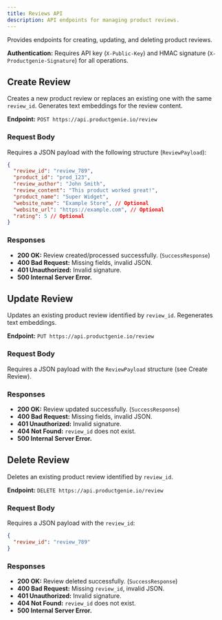 ```yaml
---
title: Reviews API
description: API endpoints for managing product reviews.
---
```


Provides endpoints for creating, updating, and deleting product reviews.

**Authentication:** Requires API key (`X-Public-Key`) and HMAC signature (`X-Productgenie-Signature`) for all operations.

## Create Review

Creates a new product review or replaces an existing one with the same `review_id`. Generates text embeddings for the review content.

**Endpoint:** `POST https://api.productgenie.io/review`

### Request Body

Requires a JSON payload with the following structure (`ReviewPayload`):

```json
{
  "review_id": "review_789",
  "product_id": "prod_123",
  "review_author": "John Smith",
  "review_content": "This product worked great!",
  "product_name": "Super Widget",
  "website_name": "Example Store", // Optional
  "website_url": "https://example.com", // Optional
  "rating": 5 // Optional
}
```

### Responses

-   **200 OK:** Review created/processed successfully. (`SuccessResponse`)
-   **400 Bad Request:** Missing fields, invalid JSON.
-   **401 Unauthorized:** Invalid signature.
-   **500 Internal Server Error.**

## Update Review

Updates an existing product review identified by `review_id`. Regenerates text embeddings.

**Endpoint:** `PUT https://api.productgenie.io/review`

### Request Body

Requires a JSON payload with the `ReviewPayload` structure (see Create Review).

### Responses

-   **200 OK:** Review updated successfully. (`SuccessResponse`)
-   **400 Bad Request:** Missing fields, invalid JSON.
-   **401 Unauthorized:** Invalid signature.
-   **404 Not Found:** `review_id` does not exist.
-   **500 Internal Server Error.**

## Delete Review

Deletes an existing product review identified by `review_id`.

**Endpoint:** `DELETE https://api.productgenie.io/review`

### Request Body

Requires a JSON payload with the `review_id`:

```json
{
  "review_id": "review_789"
}
```

### Responses

-   **200 OK:** Review deleted successfully. (`SuccessResponse`)
-   **400 Bad Request:** Missing `review_id`, invalid JSON.
-   **401 Unauthorized:** Invalid signature.
-   **404 Not Found:** `review_id` does not exist.
-   **500 Internal Server Error.** 